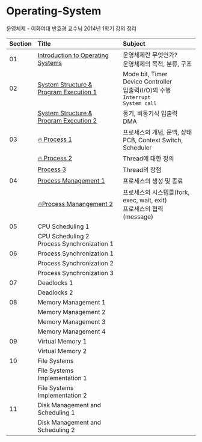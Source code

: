 # Operating-System
운영체제 - 이화여대 반효경 교수님 2014년 1학기 강의 정리

|Section|Title|Subject|
|:---|:---|:---|
|01|[Introduction to Operating Systems](IntroductionToOperatingSystems.md)|운영체제란 무엇인가? <br/>운영체제의 목적, 분류, 구조|
|02|[System Structure & Program Execution 1](Section2/SystemStructure_ProgramExecution.md)|Mode bit, Timer <br/>Device Controller <br/>입출력(I/O)의 수행 <br/>`Interrupt`<br/>`System call`|
||[System Structure & Program Execution 2](Section2/SystemStructure_ProgramExecution2.md)|동기, 비동기식 입출력<br/>DMA|
|03|[🔥 Process 1](Section3/Process1.md)|프로세스의 개념, 문맥, 상태 <br/>PCB, Context Switch, Scheduler|
||[🔥 Process 2](Section3/Process2.md)|Thread에 대한 정의|
||[Process 3](Section3/Process3.md)|Thread의 장점|
|04|[Process Management 1](Section4/Process_Management.md)|프로세스의 생성 및 종료|
||[🔥Process Manangement 2](Section4/Process_Management2.md)|프로세스의 시스템콜(fork, exec, wait, exit) <br/>프로세스의 협력(message)|
|05|CPU Scheduling 1||
||CPU Scheduling 2 <br/>Process Synchronization 1||
|06|Process Synchronization 1||
||Process Synchronization 2||
||Process Synchronization 3||
|07|Deadlocks 1|
||Deadlocks 2||
|08|Memory Management 1||
||Memory Management 2||
||Memory Management 3||
||Memory Management 4||
|09|Virtual Memory 1||
||Virtual Memory 2||
|10|File Systems||
||File Systems Implementation 1||
||File Systems Implementation 2||
|11|Disk Management and Scheduling 1||
||Disk Management and Scheduling 2||
